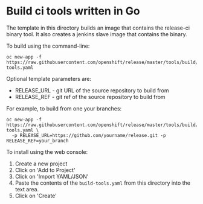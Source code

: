 # Build ci tools written in Go

The template in this directory builds an image that contains the release-ci binary tool. It also 
creates a jenkins slave image that contains the binary.

To build using the command-line:

```
oc new-app -f https://raw.githubusercontent.com/openshift/release/master/tools/build/build-tools.yaml
```

Optional template parameters are:
- RELEASE_URL - git URL of the source repository to build from
- RELEASE_REF - git ref of the source repository to build from

For example, to build from one your branches:
```
oc new-app -f https://raw.githubusercontent.com/openshift/release/master/tools/build/build-tools.yaml \
  -p RELEASE_URL=https://github.com/yourname/release.git -p RELEASE_REF=your_branch
```

To install using the web console:
1. Create a new project
2. Click on 'Add to Project'
3. Click on 'Import YAML/JSON'
4. Paste the contents of the `build-tools.yaml` from this directory into the text area.
5. Click on 'Create'